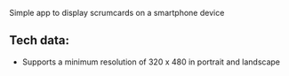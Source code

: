 Simple app to display scrumcards on a smartphone device

Tech data:
----------
- Supports a minimum resolution of 320 x 480 in portrait and landscape


